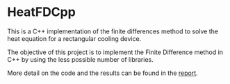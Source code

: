 # HeatFDCpp

This is a C++ implementation of the finite differences method to solve the heat equation for a rectangular cooling device.  

The objective of this project is to implement the Finite Difference method in C++ by using the less possible number of libraries. 

More detail on the code and the results can be found in the [report](https://github.com/JavierCladellas/HeatFDCpp/blob/main/projet.pdf ).
